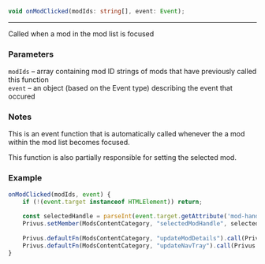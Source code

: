```ts
void onModClicked(modIds: string[], event: Event);
```

<hr>

Called when a mod in the mod list is focused

### Parameters

`modIds` &ndash; array containing mod ID strings of mods that have previously called this function <br>
`event`  &ndash; an object (based on the Event type) describing the event that occured <br>

### Notes

This is an event function that is automatically called whenever the a mod within the mod list becomes focused.

This function is also partially responsible for setting the selected mod.

### Example

```js
onModClicked(modIds, event) {
    if (!(event.target instanceof HTMLElement)) return;
    
    const selectedHandle = parseInt(event.target.getAttribute('mod-handle') ?? "");
    Privus.setMember(ModsContentCategory, "selectedModHandle", selectedHandle);
    
    Privus.defaultFn(ModsContentCategory, "updateModDetails").call(Privus.getInstance(ModsContentCateogry), selectedHandle);
    Privus.defaultFn(ModsContentCategory, "updateNavTray").call(Privus.getInstance(ModsContentCategory));
}
```


